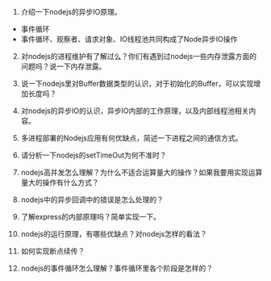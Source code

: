 1. 介绍一下nodejs的异步IO原理。
  - 事件循环
  - 事件循环、观察者、请求对象、IO线程池共同构成了Node异步IO操作

2. 对nodejs的进程维护有了解过么？你们有遇到过nodejs一些内存泄露方面的问题吗？说一下内存泄露。

3. 说一下nodejs里对Buffer数据类型的认识，对于初始化的Buffer，可以实现增加长度吗？

4. 对nodejs的异步IO的认识，异步IO内部的工作原理，以及内部线程池相关内容。

5. 多进程部署的Nodejs应用有何优缺点，简述一下进程之间的通信方式。

6. 请分析一下nodejs的setTimeOut为何不准时？

7. nodejs高并发怎么理解？为什么不适合运算量大的操作？如果我要用实现运算量大的操作有什么方式？

8. nodejs中的异步回调中的错误是怎么处理的？

9. 了解express的内部原理吗？简单实现一下。

10. nodejs的运行原理，有哪些优缺点？对nodejs怎样的看法？

11. 如何实现断点续传？

12. nodejs的事件循环怎么理解？事件循环里各个阶段是怎样的？
